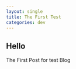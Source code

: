 ```yaml
---
layout: single
title: The First Test
categories: dev
---
```


<!-- 실험 -->
## Hello

The First Post for test Blog
